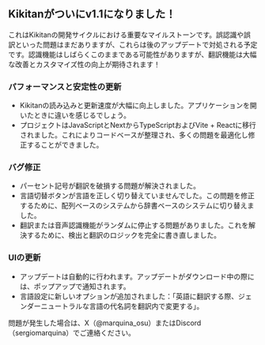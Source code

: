 ## Kikitanがついにv1.1になりました！

これはKikitanの開発サイクルにおける重要なマイルストーンです。誤認識や誤訳といった問題はまだありますが、これらは後のアップデートで対処される予定です。認識機能はしばらくこのままである可能性がありますが、翻訳機能は大幅な改善とカスタマイズ性の向上が期待されます！

### パフォーマンスと安定性の更新
- Kikitanの読み込みと更新速度が大幅に向上しました。アプリケーションを開いたときに違いを感じるでしょう。
- プロジェクトはJavaScriptとNextからTypeScriptおよびVite + Reactに移行されました。これによりコードベースが整理され、多くの問題を最適化し修正することができました。

### バグ修正
- パーセント記号が翻訳を破損する問題が解決されました。
- 言語切替ボタンが言語を正しく切り替えていませんでした。この問題を修正するために、配列ベースのシステムから辞書ベースのシステムに切り替えました。
- 翻訳または音声認識機能がランダムに停止する問題がありました。これを解決するために、検出と翻訳のロジックを完全に書き直しました。

### UIの更新
- アップデートは自動的に行われます。アップデートがダウンロード中の際には、ポップアップで通知されます。
- 言語設定に新しいオプションが追加されました：「英語に翻訳する際、ジェンダーニュートラルな言語の代名詞を翻訳内で変更する」。

問題が発生した場合は、X（@marquina_osu）またはDiscord（sergiomarquina）でご連絡ください。